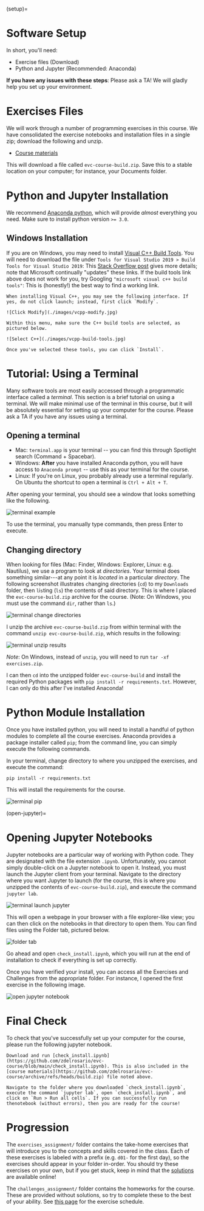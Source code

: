 (setup)=
# Software Setup

In short, you'll need:

- Exercise files (Download)
- Python and Jupyter (Recommended: Anaconda)

**If you have any issues with these steps**: Please ask a TA! We will gladly
help you set up your environment.

# Exercises Files
<!-- ------------------------- -->

We will work through a number of programming exercises in this course. We have consolidated the exercise notebooks and installation files in a single zip; download the following and unzip.

- [Course materials](https://github.com/zdelrosario/evc-course-short/archive/refs/heads/build.zip)

This will download a file called `evc-course-build.zip`. Save this to a stable location on your computer; for instance, your Documents folder.

# Python and Jupyter Installation
<!-- ------------------------- -->

We recommend [Anaconda
python](https://www.anaconda.com/distribution/#download-section), which will
provide *almost* everything you need. Make sure to install python version `>=
3.0`.

## Windows Installation
<!-- ------------------------- -->

If you are on Windows, you may need to install [Visual C++ Build Tools](https://visualstudio.microsoft.com/downloads/#build-tools-for-visual-studio-2019). You will need to download the file under `Tools for Visual Studio 2019 > Build Tools for Visual Studio 2019`: This [Stack Overflow post](https://stackoverflow.com/questions/40504552/how-to-install-visual-c-build-tools) gives more details; note that Microsoft continually "updates" these links. If the build tools link above does not work for you, try Googling `"microsoft visual c++ build tools"`: This is (honestly!) the best way to find a working link.

```{admonition} Make sure to select the build tools
When installing Visual C++, you may see the following interface. If yes, do not click launch; instead, first click `Modify`.

![Click Modify](./images/vcpp-modify.jpg)

Within this menu, make sure the C++ build tools are selected, as pictured below.

![Select C++](./images/vcpp-build-tools.jpg)

Once you've selected these tools, you can click `Install`.
```

# Tutorial: Using a Terminal
<!-- -------------------------------------------------- -->

Many software tools are most easily accessed through a programmatic interface called a *terminal*. This section is a brief tutorial on using a terminal. We will make minimal use of the terminal in this course, but it will be absolutely essential for setting up your computer for the course. Please ask a TA if you have any issues using a terminal.

## Opening a terminal

- Mac: `terminal.app` is your terminal -- you can find this through Spotlight
  search (Command + Spacebar).
- Windows: **After** you have installed Anaconda python, you will have access to
  `Anaconda prompt` -- use this as your terminal for the course.
- Linux: If you're on Linux, you probably already use a terminal regularly. On
  Ubuntu the shortcut to open a terminal is `Ctrl + Alt + T`.

After opening your terminal, you should see a window that looks something like the following.

![terminal example](./images/terminal-base.png)

To use the terminal, you manually type commands, then press Enter to execute.

## Changing directory

When looking for files (Mac: Finder, Windows: Explorer, Linux: e.g. Nautilus), we use a program to look at *directories*. Your terminal does something similar---at any point it is *located* in a particular *directory*. The following screenshot illustrates `c`hanging `d`irectories (`cd`) to my `Downloads` folder, then `l`i`s`ting (`ls`) the contents of said directory. This is where I placed the `evc-course-build.zip` archive for the course. (Note: On Windows, you must use the command `dir`, rather than `ls`.)

![terminal change directories](./images/terminal-cd-ls.png)

I unzip the archive `evc-course-build.zip` from within terminal with the command `unzip
evc-course-build.zip`, which results in the following:

![terminal unzip results](./images/terminal-unzip-result.png)

*Note*: On Windows, instead of `unzip`, you will need to run `tar -xf
exercises.zip`.

I can then `cd` into the unzipped folder `evc-course-build` and install the required Python packages with `pip install -r requirements.txt`. However, I can only do this after I've installed Anaconda!

# Python Module Installation
<!-- ------------------------- -->

Once you have installed python, you will need to install a handful of python modules to complete all the course exercises. Anaconda provides a package installer called `pip`; from the command line, you can simply execute the following commands.

In your terminal, change directory to where you unzipped the exercises, and execute the command:

```
pip install -r requirements.txt
```

This will install the requirements for the course.

![terminal pip](./images/terminal-pip.png)

(open-jupyter)=
# Opening Jupyter Notebooks
<!-- ------------------------- -->

Jupyter notebooks are a particular way of working with Python code. They are designated with the file extension `.ipynb`. Unfortunately, you cannot simply double-click on a Jupyter notebook to open it. Instead, you must launch the Jupyter client from your terminal. Navigate to the directory where you want Jupyter to launch (for the course, this is where you unzipped the contents of `evc-course-build.zip`), and execute the command `jupyter lab`.

![terminal launch jupyter](./images/jupyter-launch.png)

This will open a webpage in your browser with a file explorer-like view; you can then click on the notebooks in that directory to open them. You can find files using the Folder tab, pictured below.

![folder tab](./images/jupyter-files.png)

Go ahead and open `check_install.ipynb`, which you will run at the end of installation to check if everything is set up correctly.

Once you have verified your install, you can access all the Exercises and Challenges from the appropriate folder. For instance, I opened the first exercise in the following image.

![open jupyter notebook](./images/jupyter-open.png)

# Final Check
<!-- -------------------------------------------------- -->

To check that you've successfully set up your computer for the course, please
run the following jupyter notebook.

```{admonition} Test your installation
Download and run [check_install.ipynb](https://github.com/zdelrosario/evc-course/blob/main/check_install.ipynb). This is also included in the [course materials](https://github.com/zdelrosario/evc-course/archive/refs/heads/build.zip) file noted above.

Navigate to the folder where you downloaded `check_install.ipynb`, execute the command `jupyter lab`, open `check_install.ipynb`, and click on `Run > Run all cells`. If you can successfully run thenotebook (without errors), then you are ready for the course!
```
# Progression
<!-- -------------------------------------------------- -->

The `exercises_assignment/` folder contains the take-home exercises that will introduce you to the concepts and skills covered in the class. Each of these exercises is labeled with a prefix (e.g. `d01-` for the first day), so the exercises should appear in your folder in-order. You should try these exercises on your own, but if you get stuck, keep in mind that the [solutions](https://zdelrosario.github.io/evc-course/frontmatter/exercises.html) are available online!

The `challenges_assignment/` folder contains the homeworks for the course. These are provided without solutions, so try to complete these to the best of your ability. See [this page](schedule) for the exercise schedule.
